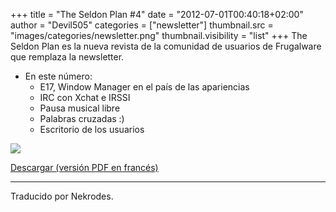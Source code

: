 +++
title = "The Seldon Plan #4"
date = "2012-07-01T00:40:18+02:00"
author = "Devil505"
categories = ["newsletter"]
thumbnail.src = "images/categories/newsletter.png"
thumbnail.visibility = "list"
+++
The Seldon Plan es la nueva revista de la comunidad de usuarios de Frugalware que remplaza la newsletter.  

* En este número:
	+ E17, Window Manager en el país de las apariencias
	+ IRC con Xchat e IRSSI
	+ Pausa musical libre
	+ Palabras cruzadas :)
	+ Escritorio de los usuarios

  


![](http://ftp.frugalware.org/pub/other/theseldonplan/preview04fr.png)
  

[Descargar (versión PDF en francés)](http://ftp.frugalware.org/pub/other/theseldonplan/theseldonplan_04fr.pdf)  

  



---


 Traducido por Nekrodes.